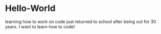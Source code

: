 # Hello-World
learning how to work on code
just returned to school after being out for 30 years.  I want to learn how to code!
